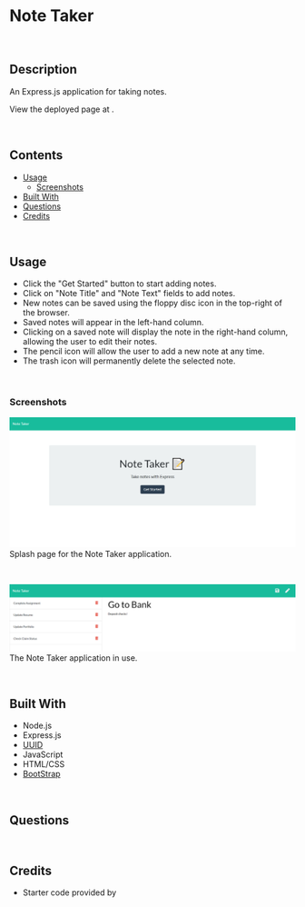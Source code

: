 # Note Taker


<br />

## Description
An Express.js application for taking notes.
            
View the deployed page at .

<br />

## Contents
* [Usage](#Usage)
   * [Screenshots](#Screenshots)
* [Built With](#Built-With)
* [Questions](#Questions)
* [Credits](#Credits)

<br />

## Usage
* Click the "Get Started" button to start adding notes.
* Click on "Note Title" and "Note Text" fields to add notes.
* New notes can be saved using the floppy disc icon in the top-right of the browser.
* Saved notes will appear in the left-hand column.
* Clicking on a saved note will display the note in the right-hand column, allowing the user to edit their notes.
* The pencil icon will allow the user to add a new note at any time.
* The trash icon will permanently delete the selected note.

<br />
    
### Screenshots
![Splash Page Screenshot](./assets/images/screenshot1.png)
Splash page for the Note Taker application.

<br />

![Note Taker Screenshot](./assets/images/screenshot2.png)
The Note Taker application in use.

<br />

## Built With
* Node.js
* Express.js
* [UUID](https://www.npmjs.com/package/uuid)
* JavaScript
* HTML/CSS
* [BootStrap](https://getbootstrap.com/)

<br />

## Questions


<br />
    
## Credits
* Starter code provided by 
